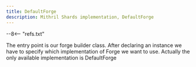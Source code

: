 ```yaml
---
title: DefaultForge
description: Mithril Shards implementation, DefaultForge
---
```


--8<-- "refs.txt"

The entry point is our forge builder class.
After declaring an instance we have to specify which implementation of Forge we want to use.
Actually the only available implementation is DefaultForge


